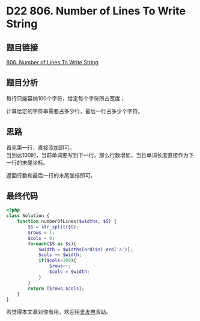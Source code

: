 # D22 806. Number of Lines To Write String

## 题目链接

[806. Number of Lines To Write String](https://github.com/skys215/leetcode-php/commit/584e609b6be14ca5212e4ac682a875762c1532f3)

## 题目分析

每行只能容纳100个字符，给定每个字符所占宽度；

计算给定的字符串需要占多少行，最后一行占多少个字符。

## 思路

首先第一行，直接添加即可。  
当到达100时，当前单词要写到下一行。那么行数增加，当且单词长度直接作为下一行的末尾坐标。

返回行数和最后一行的末尾坐标即可。

## 最终代码

```php
<?php
class Solution {
    function numberOfLines($widths, $S) {
        $S = str_split($S);
        $rows = 1;
        $cols = 0;
        foreach($S as $s){
            $width = $widths[ord($s)-ord('a')];
            $cols += $width;
            if($cols>100){
                $rows++;
                $cols = $width;
            }
        }
        return [$rows,$cols];
    }
}
```

若觉得本文章对你有用，欢迎用[爱发电](https://afdian.net/@skys215)资助。

